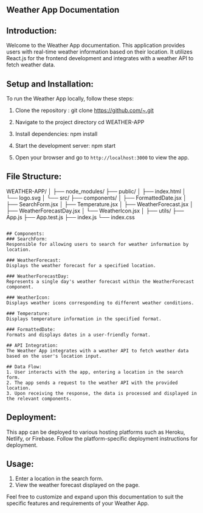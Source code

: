 ## Weather App Documentation

## Introduction:

Welcome to the Weather App documentation. This application provides users with real-time weather information based on their location. It utilizes React.js for the frontend development and integrates with a weather API to fetch weather data.

## Setup and Installation:

To run the Weather App locally, follow these steps:

1. Clone the repository : git clone https://github.com/~.git

2. Navigate to the project directory
   cd WEATHER-APP

3. Install dependencies: npm install

4. Start the development server:
   npm start

5. Open your browser and go to `http://localhost:3000` to view the app.

## File Structure:

WEATHER-APP/
│
├── node_modules/
├── public/
│ ├── index.html
│ └── logo.svg
│
└── src/
├── components/
│ ├── FormattedDate.jsx
│ ├── SearchForm.jsx
│ ├── Temperature.jsx
│ ├── WeatherForecast.jsx
│ ├── WeatherForecastDay.jsx
│ └── WeatherIcon.jsx
│
├── utils/
├── App.js
├── App.test.js
├── index.js
└── index.css

```

## Components:
### SearchForm:
Responsible for allowing users to search for weather information by location.

### WeatherForecast:
Displays the weather forecast for a specified location.

### WeatherForecastDay:
Represents a single day's weather forecast within the WeatherForecast component.

### WeatherIcon:
Displays weather icons corresponding to different weather conditions.

### Temperature:
Displays temperature information in the specified format.

### FormattedDate:
Formats and displays dates in a user-friendly format.

## API Integration:
The Weather App integrates with a weather API to fetch weather data based on the user's location input.

## Data Flow:
1. User interacts with the app, entering a location in the search form.
2. The app sends a request to the weather API with the provided location.
3. Upon receiving the response, the data is processed and displayed in the relevant components.

```

## Deployment:

This app can be deployed to various hosting platforms such as Heroku, Netlify, or Firebase. Follow the platform-specific deployment instructions for deployment.

## Usage:

1. Enter a location in the search form.
2. View the weather forecast displayed on the page.

Feel free to customize and expand upon this documentation to suit the specific features and requirements of your Weather App.
